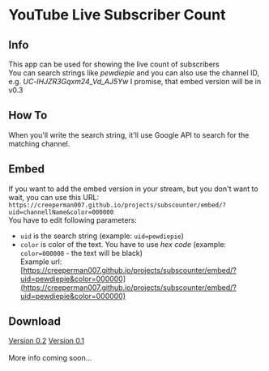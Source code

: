 # YouTube Live Subscriber Count
## Info
This app can be used for showing the live count of subscribers<br>
You can search strings like *pewdiepie* and you can also use the channel ID, e.g. *UC-lHJZR3Gqxm24_Vd_AJ5Yw*
I promise, that embed version will be in v0.3
## How To
When you'll write the search string, it'll use Google API to search for the matching channel.
## Embed
If you want to add the embed version in your stream, but you don't want to wait, you can use this URL:<br>
`https://creeperman007.github.io/projects/subscounter/embed/?uid=channellName&color=000000`<br>
You have to edit following parameters:
* `uid` is the search string (example: `uid=pewdiepie`)
* `color` is color of the text. You have to use *hex code* (example: `color=000000` - the text will be black)<br>
Example url: [https://creeperman007.github.io/projects/subscounter/embed/?uid=pewdiepie&color=000000](https://creeperman007.github.io/projects/subscounter/embed/?uid=pewdiepie&color=000000)<br>
## Download
[Version 0.2](https://github.com/Creeperman007/subscounter/releases/tag/v0.2)
[Version 0.1](https://github.com/Creeperman007/subscounter/releases/tag/v0.1)
<br><br>
More info coming soon...
